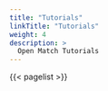 ```yaml
---
title: "Tutorials"
linkTitle: "Tutorials"
weight: 4
description: >
  Open Match Tutorials
---
```


{{< pagelist >}}

